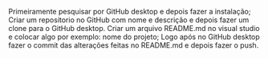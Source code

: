 Primeiramente pesquisar por GitHub desktop e depois fazer a instalação;
Criar um repositorio no GitHub com nome e descrição e depois fazer um clone para o GitHub desktop.
Criar um arquivo README.md no visual studio e colocar algo por exemplo: nome do projeto;
Logo após no GitHub desktop fazer o commit das alterações feitas no README.md e depois fazer o push.

